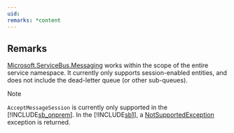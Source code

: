 ```yaml
---
uid: 
remarks: *content
---
```

## Remarks  
 [Microsoft.ServiceBus.Messaging](assetId:///N:Microsoft.ServiceBus.Messaging?qualifyHint=False&autoUpgrade=True) works within the scope of the entire service namespace. It currently only supports session-enabled entities, and does not include the dead-letter queue (or other sub-queues).  
  
> [!NOTE]
>  `AcceptMessageSession` is currently only supported in the [!INCLUDE[sb_onprem](../Token/sb_onprem_md.md)]. In the [!INCLUDE[sb1](../Token/sb1_md.md)], a [NotSupportedException](assetId:///T:System.NotSupportedException?qualifyHint=False&autoUpgrade=True) exception is returned.